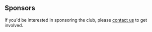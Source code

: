 ## Sponsors

<Profile name='University of Oxford' links='Apply for a grant,https://www.ox.ac.uk/students/life/clubs/clubs/registered-clubs/club-grants?wssl=1' description='The Clubs Committee of the University of Oxford Administration Staff meets termly to decide on the award of small sums to registered non-sports clubs to support their activities. The qualifying eligibility falls under special purpose grants and loans, to larger non-sports clubs that are long-established (continuously registered for at least five years with a membership of at least 30 for the entire period).\nOUCC was awarded a grant for the Hilary Term of 2020.' thumbnail='oxford.png' />

<Profile name='Jane Street' links='Join Jane Street,https://www.janestreet.com/join-jane-street/' description='Jane Street is a quantitative trading firm and global liquidity provider. Our trading is based on mathematical modeling and strategies and we use innovative technology, a scientific approach, and a deep understanding of markets to stay successful. With over 1000 employees in our New York, London, Amsterdam, and Hong Kong offices, that’s a lot of ideas. Our next great idea could come from you; what will you come up with?' thumbnail='jane_street_logo.svg' />

If you'd be interested in sponsoring the club, please [contact us](/contact) to get involved.